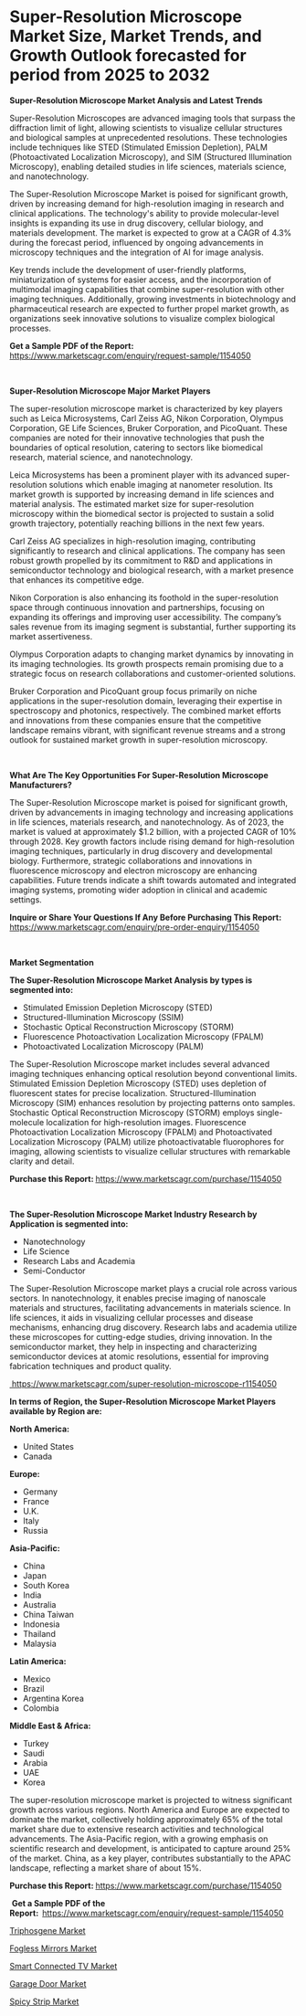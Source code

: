 <p><h1>Super-Resolution Microscope Market Size, Market Trends, and Growth Outlook forecasted for period from 2025 to 2032</h1></p><p><strong>Super-Resolution Microscope Market Analysis and Latest Trends</strong></p>
<p><p>Super-Resolution Microscopes are advanced imaging tools that surpass the diffraction limit of light, allowing scientists to visualize cellular structures and biological samples at unprecedented resolutions. These technologies include techniques like STED (Stimulated Emission Depletion), PALM (Photoactivated Localization Microscopy), and SIM (Structured Illumination Microscopy), enabling detailed studies in life sciences, materials science, and nanotechnology.</p><p>The Super-Resolution Microscope Market is poised for significant growth, driven by increasing demand for high-resolution imaging in research and clinical applications. The technology's ability to provide molecular-level insights is expanding its use in drug discovery, cellular biology, and materials development. The market is expected to grow at a CAGR of 4.3% during the forecast period, influenced by ongoing advancements in microscopy techniques and the integration of AI for image analysis.</p><p>Key trends include the development of user-friendly platforms, miniaturization of systems for easier access, and the incorporation of multimodal imaging capabilities that combine super-resolution with other imaging techniques. Additionally, growing investments in biotechnology and pharmaceutical research are expected to further propel market growth, as organizations seek innovative solutions to visualize complex biological processes.</p></p>
<p><strong>Get a Sample PDF of the Report:&nbsp;</strong> <a href="https://www.marketscagr.com/enquiry/request-sample/1154050?utm_campaign=2012&utm_medium=2&utm_source=Github&utm_content=ia&utm_term=28022025&utm_id=super-resolution-microscope">https://www.marketscagr.com/enquiry/request-sample/1154050</a></p>
<p>&nbsp;</p>
<p><strong>Super-Resolution Microscope Major Market Players</strong></p>
<p><p>The super-resolution microscope market is characterized by key players such as Leica Microsystems, Carl Zeiss AG, Nikon Corporation, Olympus Corporation, GE Life Sciences, Bruker Corporation, and PicoQuant. These companies are noted for their innovative technologies that push the boundaries of optical resolution, catering to sectors like biomedical research, material science, and nanotechnology.</p><p>Leica Microsystems has been a prominent player with its advanced super-resolution solutions which enable imaging at nanometer resolution. Its market growth is supported by increasing demand in life sciences and material analysis. The estimated market size for super-resolution microscopy within the biomedical sector is projected to sustain a solid growth trajectory, potentially reaching billions in the next few years.</p><p>Carl Zeiss AG specializes in high-resolution imaging, contributing significantly to research and clinical applications. The company has seen robust growth propelled by its commitment to R&D and applications in semiconductor technology and biological research, with a market presence that enhances its competitive edge.</p><p>Nikon Corporation is also enhancing its foothold in the super-resolution space through continuous innovation and partnerships, focusing on expanding its offerings and improving user accessibility. The company’s sales revenue from its imaging segment is substantial, further supporting its market assertiveness.</p><p>Olympus Corporation adapts to changing market dynamics by innovating in its imaging technologies. Its growth prospects remain promising due to a strategic focus on research collaborations and customer-oriented solutions.</p><p>Bruker Corporation and PicoQuant group focus primarily on niche applications in the super-resolution domain, leveraging their expertise in spectroscopy and photonics, respectively. The combined market efforts and innovations from these companies ensure that the competitive landscape remains vibrant, with significant revenue streams and a strong outlook for sustained market growth in super-resolution microscopy.</p></p>
<p>&nbsp;</p>
<p><strong>What Are The Key Opportunities For Super-Resolution Microscope Manufacturers?</strong></p>
<p><p>The Super-Resolution Microscope market is poised for significant growth, driven by advancements in imaging technology and increasing applications in life sciences, materials research, and nanotechnology. As of 2023, the market is valued at approximately $1.2 billion, with a projected CAGR of 10% through 2028. Key growth factors include rising demand for high-resolution imaging techniques, particularly in drug discovery and developmental biology. Furthermore, strategic collaborations and innovations in fluorescence microscopy and electron microscopy are enhancing capabilities. Future trends indicate a shift towards automated and integrated imaging systems, promoting wider adoption in clinical and academic settings.</p></p>
<p><strong>Inquire or Share Your Questions If Any Before Purchasing This Report:</strong> <a href="https://www.marketscagr.com/enquiry/pre-order-enquiry/1154050?utm_campaign=2012&utm_medium=2&utm_source=Github&utm_content=ia&utm_term=28022025&utm_id=super-resolution-microscope">https://www.marketscagr.com/enquiry/pre-order-enquiry/1154050</a></p>
<p>&nbsp;</p>
<p><strong>Market Segmentation</strong></p>
<p><strong>The Super-Resolution Microscope Market Analysis by types is segmented into:</strong></p>
<p><ul><li>Stimulated Emission Depletion Microscopy (STED)</li><li>Structured-Illumination Microscopy (SSIM)</li><li>Stochastic Optical Reconstruction Microscopy (STORM)</li><li>Fluorescence Photoactivation Localization Microscopy (FPALM)</li><li>Photoactivated Localization Microscopy (PALM)</li></ul></p>
<p><p>The Super-Resolution Microscope market includes several advanced imaging techniques enhancing optical resolution beyond conventional limits. Stimulated Emission Depletion Microscopy (STED) uses depletion of fluorescent states for precise localization. Structured-Illumination Microscopy (SIM) enhances resolution by projecting patterns onto samples. Stochastic Optical Reconstruction Microscopy (STORM) employs single-molecule localization for high-resolution images. Fluorescence Photoactivation Localization Microscopy (FPALM) and Photoactivated Localization Microscopy (PALM) utilize photoactivatable fluorophores for imaging, allowing scientists to visualize cellular structures with remarkable clarity and detail.</p></p>
<p><strong>Purchase this Report:&nbsp;</strong><a href="https://www.marketscagr.com/purchase/1154050?utm_campaign=2012&utm_medium=2&utm_source=Github&utm_content=ia&utm_term=28022025&utm_id=super-resolution-microscope">https://www.marketscagr.com/purchase/1154050</a></p>
<p>&nbsp;</p>
<p><strong>The Super-Resolution Microscope Market Industry Research by Application is segmented into:</strong></p>
<p><ul><li>Nanotechnology</li><li>Life Science</li><li>Research Labs and Academia</li><li>Semi-Conductor</li></ul></p>
<p><p>The Super-Resolution Microscope market plays a crucial role across various sectors. In nanotechnology, it enables precise imaging of nanoscale materials and structures, facilitating advancements in materials science. In life sciences, it aids in visualizing cellular processes and disease mechanisms, enhancing drug discovery. Research labs and academia utilize these microscopes for cutting-edge studies, driving innovation. In the semiconductor market, they help in inspecting and characterizing semiconductor devices at atomic resolutions, essential for improving fabrication techniques and product quality.</p></p>
<p><a href="https://www.marketscagr.com/super-resolution-microscope-r1154050?utm_campaign=2012&utm_medium=2&utm_source=Github&utm_content=ia&utm_term=28022025&utm_id=super-resolution-microscope">&nbsp;https://www.marketscagr.com/super-resolution-microscope-r1154050</a></p>
<p><strong>In terms of Region, the Super-Resolution Microscope Market Players available by Region are:</strong></p>
<p>
    <p> <strong> North America: </strong>
        <ul>
            <li>United States</li>
            <li>Canada</li>
        </ul>
        </p> 
    <p> <strong> Europe: </strong>
        <ul>
            <li>Germany</li>
            <li>France</li>
            <li>U.K.</li>
            <li>Italy</li>
            <li>Russia</li>
        </ul>
        </p> 
    <p> <strong> Asia-Pacific: </strong>
        <ul>
            <li>China</li>
            <li>Japan</li>
            <li>South Korea</li>
            <li>India</li>
            <li>Australia</li>
            <li>China Taiwan</li>
            <li>Indonesia</li>
            <li>Thailand</li>
            <li>Malaysia</li>
        </ul>
        </p> 
    <p> <strong> Latin America: </strong>
        <ul>
            <li>Mexico</li>
            <li>Brazil</li>
            <li>Argentina Korea</li>
            <li>Colombia</li>
        </ul>
        </p> 
    <p> <strong> Middle East & Africa: </strong>
        <ul>
            <li>Turkey</li>
            <li>Saudi</li>
            <li>Arabia</li>
            <li>UAE</li>
            <li>Korea</li>
        </ul>
    </p>
    </p>
<p><p>The super-resolution microscope market is projected to witness significant growth across various regions. North America and Europe are expected to dominate the market, collectively holding approximately 65% of the total market share due to extensive research activities and technological advancements. The Asia-Pacific region, with a growing emphasis on scientific research and development, is anticipated to capture around 25% of the market. China, as a key player, contributes substantially to the APAC landscape, reflecting a market share of about 15%.</p></p>
<p><strong>Purchase this Report: </strong><a href="https://www.marketscagr.com/purchase/1154050?utm_campaign=2012&utm_medium=2&utm_source=Github&utm_content=ia&utm_term=28022025&utm_id=super-resolution-microscope">https://www.marketscagr.com/purchase/1154050</a></p>
<p>&nbsp;<strong>Get a Sample PDF of the Report:&nbsp;&nbsp;</strong><a href="https://www.marketscagr.com/enquiry/request-sample/1154050?utm_campaign=2012&utm_medium=2&utm_source=Github&utm_content=ia&utm_term=28022025&utm_id=super-resolution-microscope">https://www.marketscagr.com/enquiry/request-sample/1154050</a></p>
<p><strong></strong></p>
<p><p><a href="https://github.com/alberthagorsuch/Market-Research-Report-List-1/blob/main/triphosgene-market.md?utm_campaign=2012&utm_medium=2&utm_source=Github&utm_content=ia&utm_term=28022025&utm_id=super-resolution-microscope">Triphosgene Market</a></p><p><a href="https://github.com/shondapmbau/Market-Research-Report-List-1/blob/main/fogless-mirrors-market.md?utm_campaign=2012&utm_medium=2&utm_source=Github&utm_content=ia&utm_term=28022025&utm_id=super-resolution-microscope">Fogless Mirrors Market</a></p><p><a href="https://github.com/donnettaletizia/Market-Research-Report-List-1/blob/main/smart-connected-tv-market.md?utm_campaign=2012&utm_medium=2&utm_source=Github&utm_content=ia&utm_term=28022025&utm_id=super-resolution-microscope">Smart Connected TV Market</a></p><p><a href="https://github.com/skerretflossie9297/Market-Research-Report-List-1/blob/main/garage-door-market.md?utm_campaign=2012&utm_medium=2&utm_source=Github&utm_content=ia&utm_term=28022025&utm_id=super-resolution-microscope">Garage Door Market</a></p><p><a href="https://github.com/MonroeBullock54/Market-Research-Report-List-1/blob/main/spicy-strip-market.md?utm_campaign=2012&utm_medium=2&utm_source=Github&utm_content=ia&utm_term=28022025&utm_id=super-resolution-microscope">Spicy Strip Market</a></p></p>